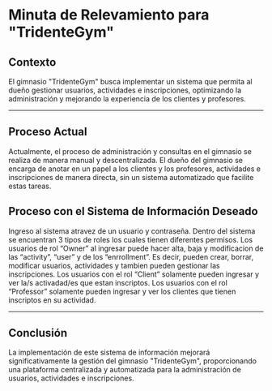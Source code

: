 # Minuta de Relevamiento para "TridenteGym"

## Contexto
El gimnasio "TridenteGym" busca implementar un sistema que permita al dueño gestionar usuarios, actividades e inscripciones, optimizando la administración y mejorando la experiencia de los clientes y profesores.

---

## Proceso Actual
Actualmente, el proceso de administración y consultas en el gimnasio se realiza de manera manual y descentralizada. El dueño del gimnasio se encarga de anotar en un papel a los clientes y los profesores, actividades e inscripciones de manera directa, sin un sistema automatizado que facilite estas tareas.

## Proceso con el Sistema de Información Deseado
Ingreso al sistema atravez de un usuario y contraseña. 
Dentro del sistema se encuentran 3 tipos de roles los cuales tienen diferentes permisos.
Los usuarios de rol “Owner” al ingresar puede hacer alta, baja y modificacion de las “activity”, “user” y de los “enrrollment”. Es decir, pueden crear, borrar, modificar usuarios, actividades y tambien pueden gestionar las inscripciones.
Los usuarios con el rol “Client” solamente pueden ingresar y ver la/s activadad/es que estan inscriptos.
Los usuarios con el rol “Professor” solamente pueden ingresar y ver los clientes que tienen inscriptos en su actividad.

---

## Conclusión
La implementación de este sistema de información mejorará significativamente la gestión del gimnasio "TridenteGym", proporcionando una plataforma centralizada y automatizada para la administración de usuarios, actividades e inscripciones.
